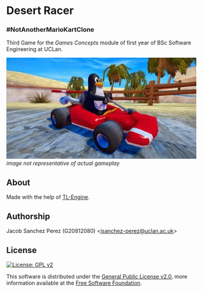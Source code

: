 # Desert Racer

### \#NotAnotherMarioKartClone

Third Game for the *Games Concepts* module of first year of BSc Software Engineering at UCLan.



![](media/tux.jpg)
*image not representative of actual gameplay*



## About

Made with the help of [TL-Engine](http://www.gamesnorthwest.net/resources/tl_engine/index.html).



## Authorship

Jacob Sanchez Perez (G20812080) \<jsanchez-perez@uclan.ac.uk>



## License

[![License: GPL  v2][license-badge]][gnu]


This software is distributed under the [General Public License v2.0][license], more information available at the [Free Software Foundation][gnu].



[license]: LICENSE "General Public License"
[gnu]: https://www.gnu.org/licenses/old-licenses/gpl-2.0.html "Free Software Foundation"
[license-badge]: https://img.shields.io/badge/License-GPL%20v2-blue.svg

 

